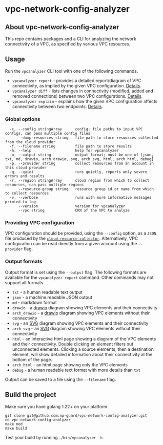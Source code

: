 # vpc-network-config-analyzer

## About vpc-network-config-analyzer
This repo contains packages and a CLI for analyzing the network connectivity of a VPC, as specified by various VPC resources.


## Usage
Run the `vpcanalyzer` CLI tool with one of the following commands.
* `vpcanalyzer report` - provides a detailed report/diagram of VPC connectivity, as implied by the given VPC configuration. [Details](vpcanalyzer_report.md).
* `vpcanalyzer diff` - lists changes in connectivity (modified, added and removed connections) between two VPC configurations. [Details](vpcanalyzer_diff.md).
* `vpcanalyzer explain` - explains how the given VPC configuration affects connectivity between two endpoints. [Details](vpcanalyzer_explain.md).

### Global options
```
  -c, --config stringArray      config; file paths to input VPC configs, can pass multiple config files
      --dump-resources string   file path to store resources collected from the cloud provider
  -f, --filename string         file path to store results
  -h, --help                    help for vpcanalyzer
  -o, --output string           output format; must be one of [json, txt, md, drawio, arch_drawio, svg, arch_svg, html, arch_html, debug]
  -p, --provider string         collect resources from an account in this cloud provider
  -q, --quiet                   runs quietly, reports only severe errors and results
  -r, --region stringArray      cloud region from which to collect resources, can pass multiple regions
      --resource-group string   resource group id or name from which to collect resources
  -v, --verbose                 runs with more informative messages printed to log
      --version                 version for vpcanalyzer
      --vpc string              CRN of the VPC to analyze
```

### Providing VPC configuration
VPC configuration should be provided, using the `--config` option, as a `JSON` file produced by the [`cloud-resource-collector`](https://github.com/np-guard/cloud-resource-collector). Alternatively, VPC configuration can be read directly from a given account using the `--provider` flag.

### Output formats
Output format is set using the `--output` flag. The following formats are available for the `vpcanalyzer report` command. Other commands may not support all formats.
* `txt` - a human readable text output
* `json` - a machine readable JSON output
* `md` - markdown format
* `drawio` - a [drawio](http://draw.io) diagram showing VPC elements and their connectivity
* `arch_drawio` - a [drawio](http://draw.io) diagram showing VPC elements without their connectivity
* `svg` - an [SVG](https://en.wikipedia.org/wiki/SVG) diagram showing VPC elements and their connectivity
* `arch_svg` - an [SVG](https://en.wikipedia.org/wiki/SVG) diagram showing VPC elements without their connectivity
* `html` - an interactive html page showing a diagram of the VPC elements and their connectivity. Double clicking en element
filters out unconnected elements. Clicking a source elements, then a destination element, will show detailed information about
their connectivity at the bottom of the page.
* `arch_html` - an html page showing only the VPC elements
* `debug` - a human readable text format with more details than `txt`

Output can be saved to a file using the `--filename` flag.

## Build the project

Make sure you have golang 1.22+ on your platform

```commandline
git clone git@github.com:np-guard/vpc-network-config-analyzer.git
cd vpc-network-config-analyzer
make mod 
make build
```

Test your build by running `./bin/vpcanalyzer -h`.
